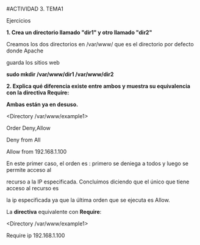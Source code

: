 #ACTIVIDAD 3. TEMA1 

Ejercicios 

**1. Crea un directorio llamado "dir1" y otro llamado "dir2"**
   
Creamos los dos directorios en /var/www/ que es el directorio por defecto donde Apache  

guarda los sitios web  

**sudo mkdir /var/www/dir1 /var/www/dir2**

**2. Explica qué diferencia existe entre ambos y muestra su equivalencia con la
directiva Require:** 

**Ambas están ya en desuso.** 

<Directory /var/www/example1>  

Order Deny,Allow  

Deny from All  

Allow from 192.168.1.100  

</Directory>  
En este primer caso, el orden es : primero se deniega a todos y luego se permite acceso al  

recurso a la IP especificada. Concluimos diciendo que el único que tiene acceso al recurso es  

la ip especificada ya que la última orden que se ejecuta es Allow.  

La **directiva** equivalente con **Require**: 

<Directory /var/www/example1>  

Require ip 192.168.1.100  

</Directory> 



